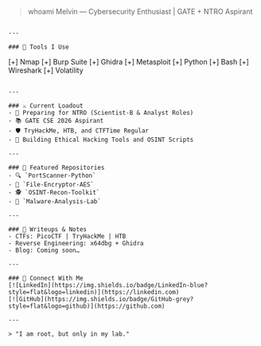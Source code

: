 > whoami
Melvin — Cybersecurity Enthusiast | GATE + NTRO Aspirant
```

---

### 🔧 Tools I Use
```
[+] Nmap   [+] Burp Suite   [+] Ghidra   [+] Metasploit
[+] Python [+] Bash         [+] Wireshark [+] Volatility
```

---

### ⚔️ Current Loadout
- 🎯 Preparing for NTRO (Scientist-B & Analyst Roles)
- 📚 GATE CSE 2026 Aspirant
- 🛡️ TryHackMe, HTB, and CTFTime Regular
- 🔐 Building Ethical Hacking Tools and OSINT Scripts

---

### 📁 Featured Repositories
- 🔍 `PortScanner-Python`
- 🔐 `File-Encryptor-AES`
- 🕵️ `OSINT-Recon-Toolkit`
- 🧪 `Malware-Analysis-Lab`

---

### 📜 Writeups & Notes
- CTFs: PicoCTF | TryHackMe | HTB
- Reverse Engineering: x64dbg + Ghidra
- Blog: Coming soon…

---

### 📡 Connect With Me
[![LinkedIn](https://img.shields.io/badge/LinkedIn-blue?style=flat&logo=linkedin)](https://linkedin.com)
[![GitHub](https://img.shields.io/badge/GitHub-grey?style=flat&logo=github)](https://github.com)

---

> "I am root, but only in my lab."
